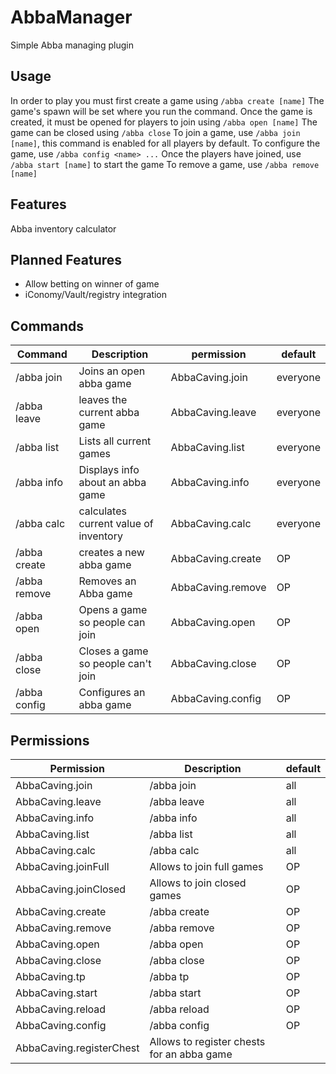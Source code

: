 # AbbaManager
Simple Abba managing plugin

## Usage
In order to play you must first create a game using `/abba create [name]`
The game's spawn will be set where you run the command. 
Once the game is created, it must be opened for players to join using `/abba open [name]`
The game can be closed using `/abba close`
To join a game, use `/abba join [name]`, this command is enabled for all players by default.
To configure the game, use `/abba config <name> ...`
Once the players have joined, use `/abba start [name]` to start the game
To remove a game, use `/abba remove [name]`



## Features
Abba inventory calculator

## Planned Features
- Allow betting on winner of game
- iConomy/Vault/registry integration

## Commands
Command | Description | permission | default
--- | --- | --- | ---
/abba join | Joins an open abba game | AbbaCaving.join | everyone
/abba leave | leaves the current abba game | AbbaCaving.leave | everyone
/abba list | Lists all current games | AbbaCaving.list | everyone
/abba info | Displays info about an abba game | AbbaCaving.info | everyone
/abba calc | calculates current value of inventory | AbbaCaving.calc | everyone
/abba create | creates a new abba game | AbbaCaving.create | OP
/abba remove | Removes an Abba game | AbbaCaving.remove | OP
/abba open | Opens a game so people can join | AbbaCaving.open | OP
/abba close | Closes a game so people can't join | AbbaCaving.close | OP
/abba config | Configures an abba game | AbbaCaving.config | OP

## Permissions
Permission | Description | default
--- | --- | ---
AbbaCaving.join | /abba join | all
AbbaCaving.leave | /abba leave | all
AbbaCaving.info | /abba info | all
AbbaCaving.list | /abba list | all
AbbaCaving.calc | /abba calc | all
AbbaCaving.joinFull | Allows to join full games | OP
AbbaCaving.joinClosed | Allows to join closed games | OP
AbbaCaving.create | /abba create | OP
AbbaCaving.remove | /abba remove | OP
AbbaCaving.open | /abba  open | OP
AbbaCaving.close | /abba close | OP
AbbaCaving.tp | /abba tp | OP
AbbaCaving.start | /abba start | OP
AbbaCaving.reload | /abba reload | OP
AbbaCaving.config | /abba config | OP
AbbaCaving.registerChest | Allows to register chests for an abba game
